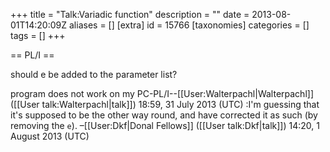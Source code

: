 +++
title = "Talk:Variadic function"
description = ""
date = 2013-08-01T14:20:09Z
aliases = []
[extra]
id = 15766
[taxonomies]
categories = []
tags = []
+++

== PL/I ==

should e be added to the parameter list?

program does not work on my PC-PL/I--[[User:Walterpachl|Walterpachl]] ([[User talk:Walterpachl|talk]]) 18:59, 31 July 2013 (UTC)
:I'm guessing that it's supposed to be the other way round, and have corrected it as such (by removing the <code>e</code>). –[[User:Dkf|Donal Fellows]] ([[User talk:Dkf|talk]]) 14:20, 1 August 2013 (UTC)
